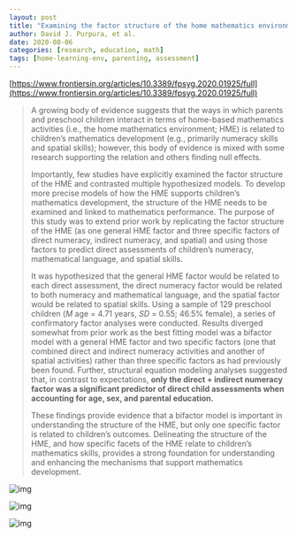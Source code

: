 ```yaml
---
layout: post
title: "Examining the factor structure of the home mathematics environment to delineate its role in predicting preschool numeracy, mathematical language, and spatial skills"
author: David J. Purpura, et al.
date: 2020-08-06
categories: [research, education, math]
tags: [home-learning-env, parenting, assessment]
---
```


[https://www.frontiersin.org/articles/10.3389/fpsyg.2020.01925/full](https://www.frontiersin.org/articles/10.3389/fpsyg.2020.01925/full)

> A growing body of evidence suggests that the ways in which parents and preschool children interact in terms of home-based mathematics activities (i.e., the home mathematics environment; HME) is related to children’s mathematics development (e.g., primarily numeracy skills and spatial skills); however, this body of evidence is mixed with some research supporting the relation and others finding null effects. 
>
> Importantly, few studies have explicitly examined the factor structure of the HME and contrasted multiple hypothesized models. To develop more precise models of how the HME supports children’s mathematics development, the structure of the HME needs to be examined and linked to mathematics performance. The purpose of this study was to extend prior work by replicating the factor structure of the HME (as one general HME factor and three specific factors of direct numeracy, indirect numeracy, and spatial) and using those factors to predict direct assessments of children’s numeracy, mathematical language, and spatial skills. 
>
> It was hypothesized that the general HME factor would be related to each direct assessment, the direct numeracy factor would be related to both numeracy and mathematical language, and the spatial factor would be related to spatial skills. Using a sample of 129 preschool children (*M* age = 4.71 years, *SD* = 0.55; 46.5% female), a series of confirmatory factor analyses were conducted. Results diverged somewhat from prior work as the best fitting model was a bifactor model with a general HME factor and two specific factors (one that combined direct and indirect numeracy activities and another of spatial activities) rather than three specific factors as had previously been found. Further, structural equation modeling analyses suggested that, in contrast to expectations, **only the direct + indirect numeracy factor was a significant predictor of direct child assessments when accounting for age, sex, and parental education.** 
>
> These findings provide evidence that a bifactor model is important in understanding the structure of the HME, but only one specific factor is related to children’s outcomes. Delineating the structure of the HME, and how specific facets of the HME relate to children’s mathematics skills, provides a strong foundation for understanding and enhancing the mechanisms that support mathematics development.

![img](https://www.frontiersin.org/files/Articles/513573/fpsyg-11-01925-HTML/image_m/fpsyg-11-01925-t001.jpg)

![img](https://www.frontiersin.org/files/Articles/513573/fpsyg-11-01925-HTML/image_m/fpsyg-11-01925-t005.jpg)

![img](https://www.frontiersin.org/files/Articles/513573/fpsyg-11-01925-HTML/image_m/fpsyg-11-01925-t003.jpg)

